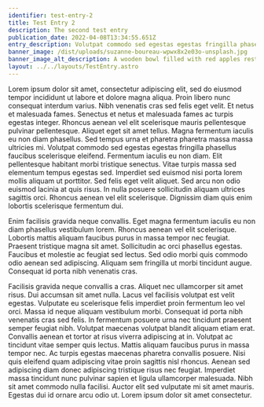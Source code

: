 ```yaml
---
identifier: test-entry-2
title: Test Entry 2
description: The second test entry
publication_date: 2022-04-08T13:34:55.651Z
entry_description: Volutpat commodo sed egestas egestas fringilla phasellus faucibus.
banner_image: /dist/uploads/suzanne-boureau-wpwx8x2e03o-unsplash.jpg
banner_image_alt_description: A wooden bowl filled with red apples resting on the corner of a covered table.
layout: ../../layouts/TestEntry.astro
---
```

Lorem ipsum dolor sit amet, consectetur adipiscing elit, sed do eiusmod tempor incididunt ut labore et dolore magna aliqua. Proin libero nunc consequat interdum varius. Nibh venenatis cras sed felis eget velit. Et netus et malesuada fames. Senectus et netus et malesuada fames ac turpis egestas integer. Rhoncus aenean vel elit scelerisque mauris pellentesque pulvinar pellentesque. Aliquet eget sit amet tellus. Magna fermentum iaculis eu non diam phasellus. Sed tempus urna et pharetra pharetra massa massa ultricies mi. Volutpat commodo sed egestas egestas fringilla phasellus faucibus scelerisque eleifend. Fermentum iaculis eu non diam. Elit pellentesque habitant morbi tristique senectus. Vitae turpis massa sed elementum tempus egestas sed. Imperdiet sed euismod nisi porta lorem mollis aliquam ut porttitor. Sed felis eget velit aliquet. Sed arcu non odio euismod lacinia at quis risus. In nulla posuere sollicitudin aliquam ultrices sagittis orci. Rhoncus aenean vel elit scelerisque. Dignissim diam quis enim lobortis scelerisque fermentum dui.

Enim facilisis gravida neque convallis. Eget magna fermentum iaculis eu non diam phasellus vestibulum lorem. Rhoncus aenean vel elit scelerisque. Lobortis mattis aliquam faucibus purus in massa tempor nec feugiat. Praesent tristique magna sit amet. Sollicitudin ac orci phasellus egestas. Faucibus et molestie ac feugiat sed lectus. Sed odio morbi quis commodo odio aenean sed adipiscing. Aliquam sem fringilla ut morbi tincidunt augue. Consequat id porta nibh venenatis cras.

Facilisis gravida neque convallis a cras. Aliquet nec ullamcorper sit amet risus. Dui accumsan sit amet nulla. Lacus vel facilisis volutpat est velit egestas. Vulputate eu scelerisque felis imperdiet proin fermentum leo vel orci. Massa id neque aliquam vestibulum morbi. Consequat id porta nibh venenatis cras sed felis. In fermentum posuere urna nec tincidunt praesent semper feugiat nibh. Volutpat maecenas volutpat blandit aliquam etiam erat. Convallis aenean et tortor at risus viverra adipiscing at in. Volutpat ac tincidunt vitae semper quis lectus. Mattis aliquam faucibus purus in massa tempor nec. Ac turpis egestas maecenas pharetra convallis posuere. Nisi quis eleifend quam adipiscing vitae proin sagittis nisl rhoncus. Aenean sed adipiscing diam donec adipiscing tristique risus nec feugiat. Imperdiet massa tincidunt nunc pulvinar sapien et ligula ullamcorper malesuada. Nibh sit amet commodo nulla facilisi. Auctor elit sed vulputate mi sit amet mauris. Egestas dui id ornare arcu odio ut. Lorem ipsum dolor sit amet consectetur.